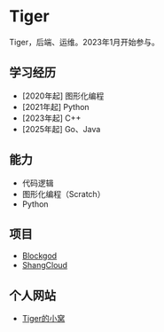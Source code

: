 # Tiger

Tiger，后端、运维。2023年1月开始参与。

## 学习经历

- [2020年起] 图形化编程
- [2021年起] Python
- [2023年起] C++
- [2025年起] Go、Java

## 能力

- 代码逻辑
- 图形化编程（Scratch）
- Python

## 项目

- [Blockgod](https://www.40code.com/#page=work&id=3973)
- [ShangCloud](https://api.yearnstudio.cn/)

## 个人网站

- [Tiger的小窝](https://tigercoder.top/)